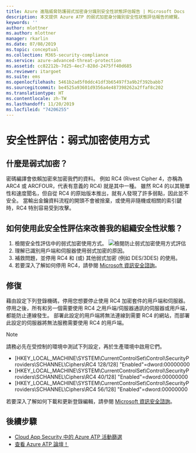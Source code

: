 ```yaml
---
title: Azure 進階威脅防護弱式加密身分識別安全性狀態評估報告 | Microsoft Docs
description: 本文提供 Azure ATP 的弱式加密身分識別安全性狀態評估報告的總覽。
keywords: ''
author: mlottner
ms.author: mlottner
manager: rkarlin
ms.date: 07/08/2019
ms.topic: conceptual
ms.collection: M365-security-compliance
ms.service: azure-advanced-threat-protection
ms.assetid: cc82212b-7d25-4ec7-828d-2475ff40d685
ms.reviewer: itargoet
ms.suite: ems
ms.openlocfilehash: 5461b2ad5f0ddc41df3b65497f3a9b2f392babb7
ms.sourcegitcommit: be4525a93601d9356a4e487398262a2ffaf8c202
ms.translationtype: HT
ms.contentlocale: zh-TW
ms.lasthandoff: 11/20/2019
ms.locfileid: "74206255"
---
```

# <a name="security-assessment-weak-cipher-usage"></a>安全性評估：弱式加密使用方式


## <a name="what-are-weak-ciphers"></a>什麼是弱式加密？ 

密碼編譯會依賴加密來加密我們的資料。 例如 RC4 (Rivest Cipher 4，亦稱為 ARC4 或 ARCFOUR，代表有意義的 RC4) 就是其中一種。 雖然 RC4 的以其簡單性和速度聞名，但自從 RC4 的原始版本推出，就有人發現了許多弱點，因此並不安全。 當輸出金鑰資料流程的開頭不會被捨棄，或使用非隨機或相關的索引鍵時，RC4 特別容易受到攻擊。 

## <a name="how-do-i-use-this-security-assessment-to-improve-my-organizational-security-posture"></a>如何使用此安全性評估來改善我的組織安全性狀態？ 

1. 檢閱安全性評估中的弱式加密使用方式。 
    ![檢閱防止弱式加密使用方式評估](media/atp-cas-isp-weak-cipher-2.png)
1. 理解已識別用戶端和伺服器使用弱式加密的原因。   
1. 補救問題，並停用 RC4 和 (或) 其他弱式加密 (例如 DES/3DES) 的使用。 
1. 若要深入了解如何停用 RC4，請參閱 [Microsoft 資訊安全諮詢](https://support.microsoft.com/help/2868725/microsoft-security-advisory-update-for-disabling-rc4)。 

## <a name="remediation"></a>修復

藉由設定下列登錄機碼，停用您想要停止使用 RC4 加密套件的用戶端和伺服器。 停用之後，所有和另一個需要使用 RC4 之用戶端/伺服器通訊的伺服器或用戶端，都能防止連線發生。 部署此設定的用戶端將無法連線到需要 RC4 的網站，而部署此設定的伺服器將無法服務需要使用 RC4 的用戶端。

> [!NOTE]
>請務必先在受控制的環境中測試下列設定，再於生產環境中啟用它們。 
- [HKEY_LOCAL_MACHINE\SYSTEM\CurrentControlSet\Control\SecurityProviders\SCHANNEL\Ciphers\RC4 128/128]   "Enabled"=dword:00000000 
- [HKEY_LOCAL_MACHINE\SYSTEM\CurrentControlSet\Control\SecurityProviders\SCHANNEL\Ciphers\RC4 40/128]   "Enabled"=dword:00000000
- [HKEY_LOCAL_MACHINE\SYSTEM\CurrentControlSet\Control\SecurityProviders\SCHANNEL\Ciphers\RC4 56/128]   "Enabled"=dword:00000000

若要深入了解如何下載和更新登錄編輯，請參閱 [Microsoft 資訊安全諮詢](https://docs.microsoft.com/security-updates/SecurityAdvisories/2013/2868725)。


## <a name="next-steps"></a>後續步驟
- [Cloud App Security 中的 Azure ATP 活動篩選](atp-activities-filtering-mcas.md)
- [查看 Azure ATP 論壇！](https://aka.ms/azureatpcommunity)
